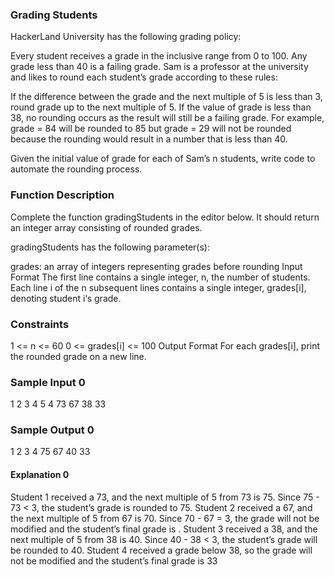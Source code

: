 ### Grading Students
HackerLand University has the following grading policy:

Every student receives a grade in the inclusive range from 0 to 100.
Any grade less than 40 is a failing grade.
Sam is a professor at the university and likes to round each student’s grade according to these rules:

If the difference between the grade and the next multiple of 5 is less than 3, round grade up to the next multiple of 5.
If the value of grade is less than 38, no rounding occurs as the result will still be a failing grade.
For example, grade = 84 will be rounded to 85 but grade = 29 will not be rounded because the rounding would result in a number that is less than 40.

Given the initial value of grade for each of Sam’s n students, write code to automate the rounding process.

### Function Description

Complete the function gradingStudents in the editor below. It should return an integer array consisting of rounded grades.

gradingStudents has the following parameter(s):

grades: an array of integers representing grades before rounding
Input Format
The first line contains a single integer, n, the number of students.
Each line i of the n subsequent lines contains a single integer, grades[i], denoting student i‘s grade.

### Constraints

1 <= n <= 60
0 <= grades[i] <= 100
Output Format
For each grades[i], print the rounded grade on a new line.

### Sample Input 0

1
2
3
4
5
4
73
67
38
33

### Sample Output 0
1
2
3
4
75
67
40
33

#### Explanation 0



Student 1 received a 73, and the next multiple of 5 from 73 is 75. Since 75 - 73 < 3, the student’s grade is rounded to 75.
Student 2 received a 67, and the next multiple of 5 from 67 is 70. Since 70 - 67 = 3, the grade will not be modified and the student’s final grade is .
Student 3 received a 38, and the next multiple of 5 from 38 is 40. Since 40 - 38 < 3, the student’s grade will be rounded to 40.
Student 4 received a grade below 38, so the grade will not be modified and the student’s final grade is 33